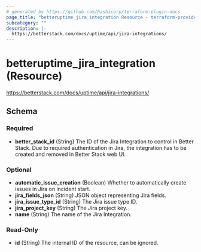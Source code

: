 ```yaml
---
# generated by https://github.com/hashicorp/terraform-plugin-docs
page_title: "betteruptime_jira_integration Resource - terraform-provider-better-uptime"
subcategory: ""
description: |-
  https://betterstack.com/docs/uptime/api/jira-integrations/
---
```


# betteruptime_jira_integration (Resource)

https://betterstack.com/docs/uptime/api/jira-integrations/



<!-- schema generated by tfplugindocs -->
## Schema

### Required

- **better_stack_id** (String) The ID of the Jira Integration to control in Better Stack. Due to required authentication in Jira, the integration has to be created and removed in Better Stack web UI.

### Optional

- **automatic_issue_creation** (Boolean) Whether to automatically create issues in Jira on incident start.
- **jira_fields_json** (String) JSON object representing Jira fields.
- **jira_issue_type_id** (String) The Jira issue type ID.
- **jira_project_key** (String) The Jira project key.
- **name** (String) The name of the Jira Integration.

### Read-Only

- **id** (String) The internal ID of the resource, can be ignored.


